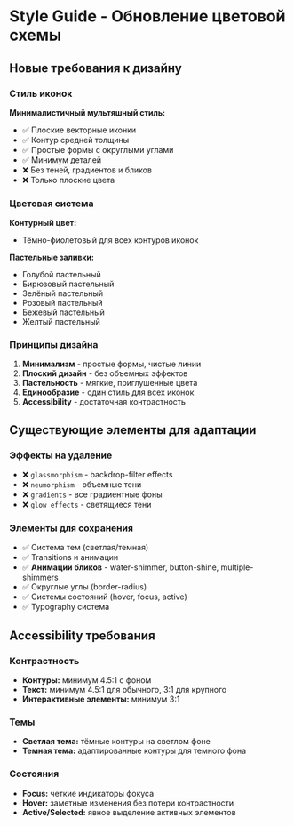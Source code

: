 # Style Guide - Обновление цветовой схемы

## Новые требования к дизайну

### Стиль иконок

**Минималистичный мультяшный стиль:**

- ✅ Плоские векторные иконки
- ✅ Контур средней толщины
- ✅ Простые формы с округлыми углами
- ✅ Минимум деталей
- ❌ Без теней, градиентов и бликов
- ❌ Только плоские цвета

### Цветовая система

**Контурный цвет:**

- Тёмно-фиолетовый для всех контуров иконок

**Пастельные заливки:**

- Голубой пастельный
- Бирюзовый пастельный
- Зелёный пастельный
- Розовый пастельный
- Бежевый пастельный
- Желтый пастельный

### Принципы дизайна

1. **Минимализм** - простые формы, чистые линии
2. **Плоский дизайн** - без объемных эффектов
3. **Пастельность** - мягкие, приглушенные цвета
4. **Единообразие** - один стиль для всех иконок
5. **Accessibility** - достаточная контрастность

## Существующие элементы для адаптации

### Эффекты на удаление

- ❌ `glassmorphism` - backdrop-filter effects
- ❌ `neumorphism` - объемные тени
- ❌ `gradients` - все градиентные фоны
- ❌ `glow effects` - светящиеся тени

### Элементы для сохранения

- ✅ Система тем (светлая/темная)
- ✅ Transitions и анимации
- ✅ **Анимации бликов** - water-shimmer, button-shine, multiple-shimmers
- ✅ Округлые углы (border-radius)
- ✅ Системы состояний (hover, focus, active)
- ✅ Typography система

## Accessibility требования

### Контрастность

- **Контуры:** минимум 4.5:1 с фоном
- **Текст:** минимум 4.5:1 для обычного, 3:1 для крупного
- **Интерактивные элементы:** минимум 3:1

### Темы

- **Светлая тема:** тёмные контуры на светлом фоне
- **Темная тема:** адаптированные контуры для темного фона

### Состояния

- **Focus:** четкие индикаторы фокуса
- **Hover:** заметные изменения без потери контрастности
- **Active/Selected:** явное выделение активных элементов
